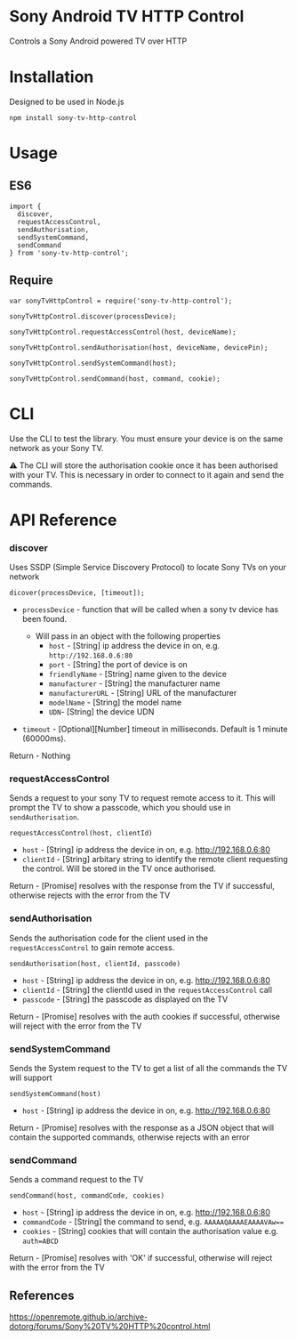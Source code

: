 # Sony Android TV HTTP Control
Controls a Sony Android powered TV over HTTP

# Installation
Designed to be used in Node.js

`npm install sony-tv-http-control`

# Usage
## ES6

```
import {
  discover,
  requestAccessControl,
  sendAuthorisation,
  sendSystemCommand,
  sendCommand
} from 'sony-tv-http-control';

```

## Require
```
var sonyTvHttpControl = require('sony-tv-http-control');

sonyTvHttpControl.discover(processDevice);

sonyTvHttpControl.requestAccessControl(host, deviceName);

sonyTvHttpControl.sendAuthorisation(host, deviceName, devicePin);

sonyTvHttpControl.sendSystemCommand(host);

sonyTvHttpControl.sendCommand(host, command, cookie);
```

# CLI
Use the CLI to test the library.
You must ensure your device is on the same network as your Sony TV.

:warning: The CLI will store the authorisation cookie once it has been authorised with your TV.  This is necessary in order to connect to it again and send the commands.

# API Reference
### discover
Uses SSDP (Simple Service Discovery Protocol) to locate Sony TVs on your network

`dicover(processDevice, [timeout]);`

* `processDevice` - function that will be called when a sony tv device has been found.
  * Will pass in an object with the following properties
      * `host` - [String] ip address the device in on, e.g. `http://192.168.0.6:80`
      * `port` - [String] the port of device is on
      * `friendlyName` - [String] name given to the device
      * `manufacturer` - [String] the manufacturer name
      * `manufacturerURL` - [String] URL of the manufacturer
      * `modelName` - [String] the model name
      * `UDN`- [String] the device UDN

* `timeout` - [Optional][Number] timeout in milliseconds.  Default is 1 minute (60000ms).

Return - Nothing

### requestAccessControl
Sends a request to your sony TV to request remote access to it.  This will prompt the TV to show a passcode, which you should use in `sendAuthorisation`. 

`requestAccessControl(host, clientId)`

* `host` - [String] ip address the device in on, e.g. http://192.168.0.6:80 
* `clientId` - [String] arbitary string to identify the remote client requesting the control.  Will be stored in the TV once authorised.

Return - [Promise] resolves with the response from the TV if successful, otherwise rejects with the error from the TV

### sendAuthorisation
Sends the authorisation code for the client used in the `requestAccessControl` to gain remote access.

`sendAuthorisation(host, clientId, passcode)`

* `host` - [String] ip address the device in on, e.g. http://192.168.0.6:80
* `clientId` - [String] the clientId used in the `requestAccessControl` call
* `passcode` - [String] the passcode as displayed on the TV

Return - [Promise] resolves with the auth cookies if successful, otherwise will reject with the error from the TV

### sendSystemCommand
Sends the System request to the TV to get a list of all the commands the TV will support

`sendSystemCommand(host)`

* `host` - [String] ip address the device in on, e.g. http://192.168.0.6:80

Return - [Promise] resolves with the response as a JSON object that will contain the supported commands, otherwise rejects with an error

### sendCommand
Sends a command request to the TV

`sendCommand(host, commandCode, cookies)`
* `host` - [String] ip address the device in on, e.g. http://192.168.0.6:80
* `commandCode` - [String] the command to send, e.g. `AAAAAQAAAAEAAAAVAw==`
* `cookies` - [String] cookies that will contain the authorisation value e.g. `auth=ABCD`

Return - [Promise] resolves with 'OK' if successful, otherwise will reject with the error from the TV

## References
https://openremote.github.io/archive-dotorg/forums/Sony%20TV%20HTTP%20control.html